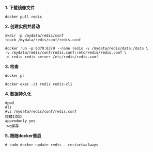 **1. 下载镜像文件**

`docker pull redis`

**2. 创建实例并启动**

```
mkdir -p /mydata/redis/conf
touch /mydata/redis/conf/redis.conf
```

```
docker run -p 6379:6379 --name redis -v /mydata/redis/data:/data \
-v /mydata/redis/conf/redis.conf:/etc/redis/redis.conf \
-d redis redis-server /etc/redis/redis.conf
```

**3. 检查**

`docker ps`

`docker exec -it redis redis-cli`

**4. 数据持久化**

```
#pwd
#ls
#vi /mydata/redis/conf/redis.conf
按键I添加
appendonly yes
:wq保存
```

**5. 跟随docker重启**

```
# sudo docker update redis --restart=always
```

